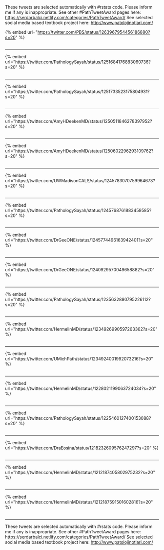 

These tweets are selected automatically with #rstats code. Please inform me if any is inappropriate.
See other #PathTweetAward pages here: https://serdarbalci.netlify.com/categories/PathTweetAward/ 
See selected social media based textbook project here: http://www.patolojinotlari.com/

{% embed url="https://twitter.com/PBS/status/1263967954456186880?s=20" %}<br>
<br>
<hr>
{% embed url="https://twitter.com/PathologySayah/status/1251684176883060736?s=20" %}<br>
<br>
<hr>
{% embed url="https://twitter.com/PathologySayah/status/1251733523175804931?s=20" %}<br>
<br>
<hr>
{% embed url="https://twitter.com/AmyHDeekenMD/status/1250511846278397952?s=20" %}<br>
<br>
<hr>
{% embed url="https://twitter.com/AmyHDeekenMD/status/1250602296293109762?s=20" %}<br>
<br>
<hr>
{% embed url="https://twitter.com/UWMadisonCALS/status/1245783070759964673?s=20" %}<br>
<br>
<hr>
{% embed url="https://twitter.com/PathologySayah/status/1245768761883459585?s=20" %}<br>
<br>
<hr>
{% embed url="https://twitter.com/DrGeeONE/status/1245774496163942401?s=20" %}<br>
<br>
<hr>
{% embed url="https://twitter.com/DrGeeONE/status/1240929570049658882?s=20" %}<br>
<br>
<hr>
{% embed url="https://twitter.com/PathologySayah/status/1235632880795226112?s=20" %}<br>
<br>
<hr>
{% embed url="https://twitter.com/HermelinMD/status/1234926990597263362?s=20" %}<br>
<br>
<hr>
{% embed url="https://twitter.com/UMichPath/status/1234924001992073216?s=20" %}<br>
<br>
<hr>
{% embed url="https://twitter.com/HermelinMD/status/1228021199063724034?s=20" %}<br>
<br>
<hr>
{% embed url="https://twitter.com/PathologySayah/status/1225460127400153088?s=20" %}<br>
<br>
<hr>
{% embed url="https://twitter.com/DraEosina/status/1218232609576247297?s=20" %}<br>
<br>
<hr>
{% embed url="https://twitter.com/HermelinMD/status/1212187405802975232?s=20" %}<br>
<br>
<hr>
{% embed url="https://twitter.com/HermelinMD/status/1212187591501602816?s=20" %}<br>
<br>
<hr>


These tweets are selected automatically with #rstats code. Please inform me if any is inappropriate.
See other #PathTweetAward pages here: https://serdarbalci.netlify.com/categories/PathTweetAward/ 
See selected social media based textbook project here: http://www.patolojinotlari.com/
